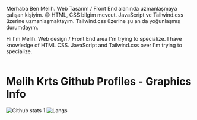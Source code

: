 Merhaba Ben Melih. Web Tasarım / Front End alanında uzmanlaşmaya çalışan kişiyim. :blush:  HTML, CSS bilgim mevcut. JavaScript ve Tailwind.css üzerine uzmanlaşmaktayım. Tailwind.css üzerine şu an da yoğunlaşmış durumdayım. 

Hi I'm Melih. Web design / Front End area I'm trying to specialize. I have knowledge of HTML CSS. JavaScript and Tailwind.css over I'm trying to specialize. <br><br>

# Melih Krts Github Profiles - Graphics Info

![Github stats 1](https://github-readme-stats.vercel.app/api?username=MelihKrts&show_icons=true&theme=gradient) 
![Langs](https://github-readme-stats.vercel.app/api/top-langs/?username=MelihKrts&layout=compact) 


